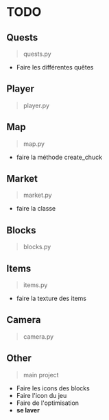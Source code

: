 # TODO

## Quests

> quests.py

* Faire les différentes quêtes

## Player

> player.py

## Map

> map.py

* faire la méthode create_chuck

## Market

> market.py

* faire la classe

## Blocks

> blocks.py

## Items

> items.py

* faire la texture des items

## Camera

> camera.py

## Other

> main project

* Faire les icons des blocks
* Faire l'icon du jeu
* Faire de l'optimisation
* **se laver**

